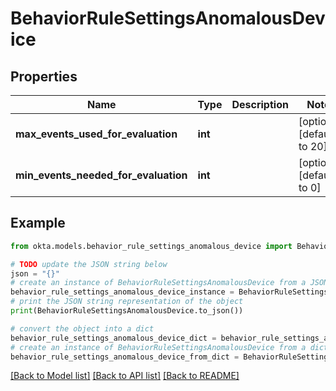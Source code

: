 # BehaviorRuleSettingsAnomalousDevice


## Properties

Name | Type | Description | Notes
------------ | ------------- | ------------- | -------------
**max_events_used_for_evaluation** | **int** |  | [optional] [default to 20]
**min_events_needed_for_evaluation** | **int** |  | [optional] [default to 0]

## Example

```python
from okta.models.behavior_rule_settings_anomalous_device import BehaviorRuleSettingsAnomalousDevice

# TODO update the JSON string below
json = "{}"
# create an instance of BehaviorRuleSettingsAnomalousDevice from a JSON string
behavior_rule_settings_anomalous_device_instance = BehaviorRuleSettingsAnomalousDevice.from_json(json)
# print the JSON string representation of the object
print(BehaviorRuleSettingsAnomalousDevice.to_json())

# convert the object into a dict
behavior_rule_settings_anomalous_device_dict = behavior_rule_settings_anomalous_device_instance.to_dict()
# create an instance of BehaviorRuleSettingsAnomalousDevice from a dict
behavior_rule_settings_anomalous_device_from_dict = BehaviorRuleSettingsAnomalousDevice.from_dict(behavior_rule_settings_anomalous_device_dict)
```
[[Back to Model list]](../README.md#documentation-for-models) [[Back to API list]](../README.md#documentation-for-api-endpoints) [[Back to README]](../README.md)


